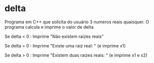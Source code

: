 # delta

Programa em C++ que solicita do usuário 3 numeros reais quaisquer. O programa calcula e imprime o valor de delta.

Se delta < 0 : Imprime "Não existem raizes reais"

Se delta = 0 : Imprime "Existe uma raiz real: " (e imprime x1)

Se delta > 0 : Imprime "Existem duas raizes reais: " (e imprime x1 e x2)

